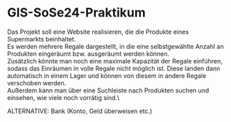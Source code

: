 # GIS-SoSe24-Praktikum

Das Projekt soll eine Website realisieren, die die Produkte eines Supermarkts beinhaltet.\
Es werden mehrere Regale dargestellt, in die eine selbstgewählte Anzahl an Produkten eingeräumt bzw. ausgeräumt werden können.\
Zusätzlich könnte man noch eine maximale Kapazität der Regale einführen, sodass das Einräumen in volle Regale nicht möglich ist. Diese landen dann automatisch in einem Lager und können von diesem in andere Regale verschoben werden.\
Außerdem kann man über eine Suchleiste nach Produkten suchen und einsehen, wie viele noch vorrätig sind.\

ALTERNATIVE: Bank (Konto, Geld überweisen etc.)

